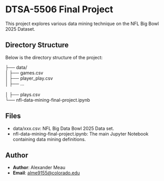 # DTSA-5506 Final Project

This project explores various data mining technique on the NFL Big Bowl 2025 Dataset.

## Directory Structure
Below is the directory structure of the project:

  ├── data/<br/>
  │    ├── games.csv<br/>
  │    ├── player_play.csv<br/>
  │    ├── ... <br/>  
  │    ├── plays.csv<br/>
  └── nfl-data-mining-final-project.ipynb<br/>

## Files
- data/xxx.csv: NFL Big Data Bowl 2025 Data set.
- nfl-data-mining-final-project.ipynb: The main Jupyter Notebook containing data mining definitions. 

## Author
- **Author**: Alexander Meau
- **Email**: alme9155@colorado.edu
